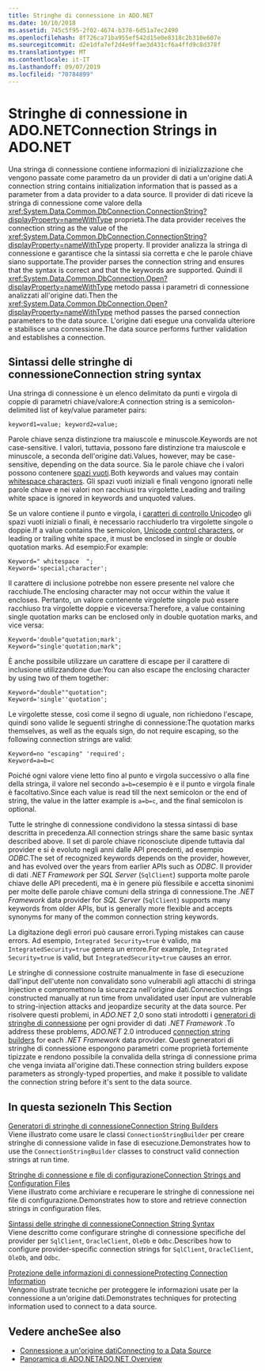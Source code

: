 ```yaml
---
title: Stringhe di connessione in ADO.NET
ms.date: 10/10/2018
ms.assetid: 745c5f95-2f02-4674-b378-6d51a7ec2490
ms.openlocfilehash: 8f726ca71ba955ef542d15e0e8318c2b310e607e
ms.sourcegitcommit: d2e1dfa7ef2d4e9ffae3d431cf6a4ffd9c8d378f
ms.translationtype: MT
ms.contentlocale: it-IT
ms.lasthandoff: 09/07/2019
ms.locfileid: "70784899"
---
```

# <a name="connection-strings-in-adonet"></a><span data-ttu-id="3f5b4-102">Stringhe di connessione in ADO.NET</span><span class="sxs-lookup"><span data-stu-id="3f5b4-102">Connection Strings in ADO.NET</span></span>

<span data-ttu-id="3f5b4-103">Una stringa di connessione contiene informazioni di inizializzazione che vengono passate come parametro da un provider di dati a un'origine dati.</span><span class="sxs-lookup"><span data-stu-id="3f5b4-103">A connection string contains initialization information that is passed as a parameter from a data provider to a data source.</span></span> <span data-ttu-id="3f5b4-104">Il provider di dati riceve la stringa di connessione come valore della <xref:System.Data.Common.DbConnection.ConnectionString?displayProperty=nameWithType> proprietà.</span><span class="sxs-lookup"><span data-stu-id="3f5b4-104">The data provider receives the connection string as the value of the <xref:System.Data.Common.DbConnection.ConnectionString?displayProperty=nameWithType> property.</span></span> <span data-ttu-id="3f5b4-105">Il provider analizza la stringa di connessione e garantisce che la sintassi sia corretta e che le parole chiave siano supportate.</span><span class="sxs-lookup"><span data-stu-id="3f5b4-105">The provider parses the connection string and ensures that the syntax is correct and that the keywords are supported.</span></span> <span data-ttu-id="3f5b4-106">Quindi il <xref:System.Data.Common.DbConnection.Open?displayProperty=nameWithType> metodo passa i parametri di connessione analizzati all'origine dati.</span><span class="sxs-lookup"><span data-stu-id="3f5b4-106">Then the <xref:System.Data.Common.DbConnection.Open?displayProperty=nameWithType> method passes the parsed connection parameters to the data source.</span></span> <span data-ttu-id="3f5b4-107">L'origine dati esegue una convalida ulteriore e stabilisce una connessione.</span><span class="sxs-lookup"><span data-stu-id="3f5b4-107">The data source performs further validation and establishes a connection.</span></span>

## <a name="connection-string-syntax"></a><span data-ttu-id="3f5b4-108">Sintassi delle stringhe di connessione</span><span class="sxs-lookup"><span data-stu-id="3f5b4-108">Connection string syntax</span></span>

<span data-ttu-id="3f5b4-109">Una stringa di connessione è un elenco delimitato da punti e virgola di coppie di parametri chiave/valore:</span><span class="sxs-lookup"><span data-stu-id="3f5b4-109">A connection string is a semicolon-delimited list of key/value parameter pairs:</span></span>

```
keyword1=value; keyword2=value;
```

<span data-ttu-id="3f5b4-110">Parole chiave senza distinzione tra maiuscole e minuscole.</span><span class="sxs-lookup"><span data-stu-id="3f5b4-110">Keywords are not case-sensitive.</span></span> <span data-ttu-id="3f5b4-111">I valori, tuttavia, possono fare distinzione tra maiuscole e minuscole, a seconda dell'origine dati.</span><span class="sxs-lookup"><span data-stu-id="3f5b4-111">Values, however, may be case-sensitive, depending on the data source.</span></span> <span data-ttu-id="3f5b4-112">Sia le parole chiave che i valori possono contenere [spazi vuoti](https://en.wikipedia.org/wiki/Whitespace_character#Unicode).</span><span class="sxs-lookup"><span data-stu-id="3f5b4-112">Both keywords and values may contain [whitespace characters](https://en.wikipedia.org/wiki/Whitespace_character#Unicode).</span></span> <span data-ttu-id="3f5b4-113">Gli spazi vuoti iniziali e finali vengono ignorati nelle parole chiave e nei valori non racchiusi tra virgolette.</span><span class="sxs-lookup"><span data-stu-id="3f5b4-113">Leading and trailing white space is ignored in keywords and unquoted values.</span></span>

<span data-ttu-id="3f5b4-114">Se un valore contiene il punto e virgola, i [caratteri di controllo Unicode](https://en.wikipedia.org/wiki/Unicode_control_characters)o gli spazi vuoti iniziali o finali, è necessario racchiuderlo tra virgolette singole o doppie.</span><span class="sxs-lookup"><span data-stu-id="3f5b4-114">If a value contains the semicolon, [Unicode control characters](https://en.wikipedia.org/wiki/Unicode_control_characters), or leading or trailing white space, it must be enclosed in single or double quotation marks.</span></span> <span data-ttu-id="3f5b4-115">Ad esempio:</span><span class="sxs-lookup"><span data-stu-id="3f5b4-115">For example:</span></span>

```
Keyword=" whitespace  ";
Keyword='special;character';
```

<span data-ttu-id="3f5b4-116">Il carattere di inclusione potrebbe non essere presente nel valore che racchiude.</span><span class="sxs-lookup"><span data-stu-id="3f5b4-116">The enclosing character may not occur within the value it encloses.</span></span> <span data-ttu-id="3f5b4-117">Pertanto, un valore contenente virgolette singole può essere racchiuso tra virgolette doppie e viceversa:</span><span class="sxs-lookup"><span data-stu-id="3f5b4-117">Therefore, a value containing single quotation marks can be enclosed only in double quotation marks, and vice versa:</span></span>

```
Keyword='double"quotation;mark';
Keyword="single'quotation;mark";
```

<span data-ttu-id="3f5b4-118">È anche possibile utilizzare un carattere di escape per il carattere di inclusione utilizzandone due:</span><span class="sxs-lookup"><span data-stu-id="3f5b4-118">You can also escape the enclosing character by using two of them together:</span></span>

```
Keyword="double""quotation";
Keyword='single''quotation';
```

<span data-ttu-id="3f5b4-119">Le virgolette stesse, così come il segno di uguale, non richiedono l'escape, quindi sono valide le seguenti stringhe di connessione:</span><span class="sxs-lookup"><span data-stu-id="3f5b4-119">The quotation marks themselves, as well as the equals sign, do not require escaping, so the following connection strings are valid:</span></span>

```
Keyword=no "escaping" 'required';
Keyword=a=b=c
```

<span data-ttu-id="3f5b4-120">Poiché ogni valore viene letto fino al punto e virgola successivo o alla fine della stringa, il valore nel secondo `a=b=c`esempio è e il punto e virgola finale è facoltativo.</span><span class="sxs-lookup"><span data-stu-id="3f5b4-120">Since each value is read till the next semicolon or the end of string, the value in the latter example is `a=b=c`, and the final semicolon is optional.</span></span>

<span data-ttu-id="3f5b4-121">Tutte le stringhe di connessione condividono la stessa sintassi di base descritta in precedenza.</span><span class="sxs-lookup"><span data-stu-id="3f5b4-121">All connection strings share the same basic syntax described above.</span></span> <span data-ttu-id="3f5b4-122">Il set di parole chiave riconosciute dipende tuttavia dal provider e si è evoluto negli anni dalle API precedenti, ad esempio *ODBC*.</span><span class="sxs-lookup"><span data-stu-id="3f5b4-122">The set of recognized keywords depends on the provider, however, and has evolved over the years from earlier APIs such as *ODBC*.</span></span> <span data-ttu-id="3f5b4-123">Il provider di dati *.NET Framework* per *SQL Server* (`SqlClient`) supporta molte parole chiave delle API precedenti, ma è in genere più flessibile e accetta sinonimi per molte delle parole chiave comuni della stringa di connessione.</span><span class="sxs-lookup"><span data-stu-id="3f5b4-123">The *.NET Framework* data provider for *SQL Server* (`SqlClient`) supports many keywords from older APIs, but is generally more flexible and accepts synonyms for many of the common connection string keywords.</span></span>

<span data-ttu-id="3f5b4-124">La digitazione degli errori può causare errori.</span><span class="sxs-lookup"><span data-stu-id="3f5b4-124">Typing mistakes can cause errors.</span></span> <span data-ttu-id="3f5b4-125">Ad esempio, `Integrated Security=true` è valido, ma `IntegratedSecurity=true` genera un errore.</span><span class="sxs-lookup"><span data-stu-id="3f5b4-125">For example, `Integrated Security=true` is valid, but `IntegratedSecurity=true` causes an error.</span></span>

<span data-ttu-id="3f5b4-126">Le stringhe di connessione costruite manualmente in fase di esecuzione dall'input dell'utente non convalidato sono vulnerabili agli attacchi di stringa Injection e compromettono la sicurezza nell'origine dati.</span><span class="sxs-lookup"><span data-stu-id="3f5b4-126">Connection strings constructed manually at run time from unvalidated user input are vulnerable to string-injection attacks and jeopardize security at the data source.</span></span> <span data-ttu-id="3f5b4-127">Per risolvere questi problemi, in *ADO.NET* 2,0 sono stati introdotti i [generatori di stringhe di connessione](connection-string-builders.md) per ogni provider di dati *.NET Framework* .</span><span class="sxs-lookup"><span data-stu-id="3f5b4-127">To address these problems, *ADO.NET* 2.0 introduced [connection string builders](connection-string-builders.md) for each *.NET Framework* data provider.</span></span> <span data-ttu-id="3f5b4-128">Questi generatori di stringhe di connessione espongono parametri come proprietà fortemente tipizzate e rendono possibile la convalida della stringa di connessione prima che venga inviata all'origine dati.</span><span class="sxs-lookup"><span data-stu-id="3f5b4-128">These connection string builders expose parameters as strongly-typed properties, and make it possible to validate the connection string before it's sent to the data source.</span></span>

## <a name="in-this-section"></a><span data-ttu-id="3f5b4-129">In questa sezione</span><span class="sxs-lookup"><span data-stu-id="3f5b4-129">In This Section</span></span>

<span data-ttu-id="3f5b4-130">[Generatori di stringhe di connessione](connection-string-builders.md)</span><span class="sxs-lookup"><span data-stu-id="3f5b4-130">[Connection String Builders](connection-string-builders.md)</span></span>\
<span data-ttu-id="3f5b4-131">Viene illustrato come usare le classi `ConnectionStringBuilder` per creare stringhe di connessione valide in fase di esecuzione.</span><span class="sxs-lookup"><span data-stu-id="3f5b4-131">Demonstrates how to use the `ConnectionStringBuilder` classes to construct valid connection strings at run time.</span></span>

<span data-ttu-id="3f5b4-132">[Stringhe di connessione e file di configurazione](connection-strings-and-configuration-files.md)</span><span class="sxs-lookup"><span data-stu-id="3f5b4-132">[Connection Strings and Configuration Files](connection-strings-and-configuration-files.md)</span></span>\
<span data-ttu-id="3f5b4-133">Viene illustrato come archiviare e recuperare le stringhe di connessione nei file di configurazione.</span><span class="sxs-lookup"><span data-stu-id="3f5b4-133">Demonstrates how to store and retrieve connection strings in configuration files.</span></span>

<span data-ttu-id="3f5b4-134">[Sintassi delle stringhe di connessione](connection-string-syntax.md)</span><span class="sxs-lookup"><span data-stu-id="3f5b4-134">[Connection String Syntax](connection-string-syntax.md)</span></span>\
<span data-ttu-id="3f5b4-135">Viene descritto come configurare stringhe di connessione specifiche del provider per `SqlClient`, `OracleClient`, `OleDb` e `Odbc`.</span><span class="sxs-lookup"><span data-stu-id="3f5b4-135">Describes how to configure provider-specific connection strings for `SqlClient`, `OracleClient`, `OleDb`, and `Odbc`.</span></span>

<span data-ttu-id="3f5b4-136">[Protezione delle informazioni di connessione](protecting-connection-information.md)</span><span class="sxs-lookup"><span data-stu-id="3f5b4-136">[Protecting Connection Information](protecting-connection-information.md)</span></span>\
<span data-ttu-id="3f5b4-137">Vengono illustrate tecniche per proteggere le informazioni usate per la connessione a un'origine dati.</span><span class="sxs-lookup"><span data-stu-id="3f5b4-137">Demonstrates techniques for protecting information used to connect to a data source.</span></span>

## <a name="see-also"></a><span data-ttu-id="3f5b4-138">Vedere anche</span><span class="sxs-lookup"><span data-stu-id="3f5b4-138">See also</span></span>

- [<span data-ttu-id="3f5b4-139">Connessione a un'origine dati</span><span class="sxs-lookup"><span data-stu-id="3f5b4-139">Connecting to a Data Source</span></span>](/cpp/data/odbc/connecting-to-a-data-source)
- [<span data-ttu-id="3f5b4-140">Panoramica di ADO.NET</span><span class="sxs-lookup"><span data-stu-id="3f5b4-140">ADO.NET Overview</span></span>](ado-net-overview.md)
